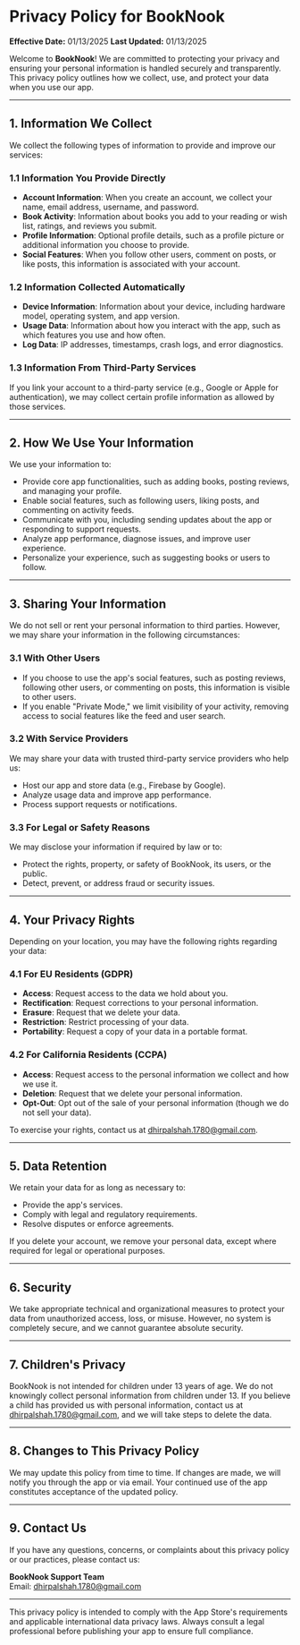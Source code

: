 # Privacy Policy for BookNook

**Effective Date:** 01/13/2025
**Last Updated:** 01/13/2025

Welcome to **BookNook**! We are committed to protecting your privacy and ensuring your personal information is handled securely and transparently. This privacy policy outlines how we collect, use, and protect your data when you use our app.

---

## 1. Information We Collect
We collect the following types of information to provide and improve our services:

### 1.1 Information You Provide Directly
- **Account Information**: When you create an account, we collect your name, email address, username, and password.
- **Book Activity**: Information about books you add to your reading or wish list, ratings, and reviews you submit.
- **Profile Information**: Optional profile details, such as a profile picture or additional information you choose to provide.
- **Social Features**: When you follow other users, comment on posts, or like posts, this information is associated with your account.

### 1.2 Information Collected Automatically
- **Device Information**: Information about your device, including hardware model, operating system, and app version.
- **Usage Data**: Information about how you interact with the app, such as which features you use and how often.
- **Log Data**: IP addresses, timestamps, crash logs, and error diagnostics.

### 1.3 Information From Third-Party Services
If you link your account to a third-party service (e.g., Google or Apple for authentication), we may collect certain profile information as allowed by those services.

---

## 2. How We Use Your Information
We use your information to:
- Provide core app functionalities, such as adding books, posting reviews, and managing your profile.
- Enable social features, such as following users, liking posts, and commenting on activity feeds.
- Communicate with you, including sending updates about the app or responding to support requests.
- Analyze app performance, diagnose issues, and improve user experience.
- Personalize your experience, such as suggesting books or users to follow.

---

## 3. Sharing Your Information
We do not sell or rent your personal information to third parties. However, we may share your information in the following circumstances:

### 3.1 With Other Users
- If you choose to use the app's social features, such as posting reviews, following other users, or commenting on posts, this information is visible to other users.
- If you enable "Private Mode," we limit visibility of your activity, removing access to social features like the feed and user search.

### 3.2 With Service Providers
We may share your data with trusted third-party service providers who help us:
- Host our app and store data (e.g., Firebase by Google).
- Analyze usage data and improve app performance.
- Process support requests or notifications.

### 3.3 For Legal or Safety Reasons
We may disclose your information if required by law or to:
- Protect the rights, property, or safety of BookNook, its users, or the public.
- Detect, prevent, or address fraud or security issues.

---

## 4. Your Privacy Rights
Depending on your location, you may have the following rights regarding your data:

### 4.1 For EU Residents (GDPR)
- **Access**: Request access to the data we hold about you.
- **Rectification**: Request corrections to your personal information.
- **Erasure**: Request that we delete your data.
- **Restriction**: Restrict processing of your data.
- **Portability**: Request a copy of your data in a portable format.

### 4.2 For California Residents (CCPA)
- **Access**: Request access to the personal information we collect and how we use it.
- **Deletion**: Request that we delete your personal information.
- **Opt-Out**: Opt out of the sale of your personal information (though we do not sell your data).

To exercise your rights, contact us at dhirpalshah.1780@gmail.com.

---

## 5. Data Retention
We retain your data for as long as necessary to:
- Provide the app's services.
- Comply with legal and regulatory requirements.
- Resolve disputes or enforce agreements.

If you delete your account, we remove your personal data, except where required for legal or operational purposes.

---

## 6. Security
We take appropriate technical and organizational measures to protect your data from unauthorized access, loss, or misuse. However, no system is completely secure, and we cannot guarantee absolute security.

---

## 7. Children's Privacy
BookNook is not intended for children under 13 years of age. We do not knowingly collect personal information from children under 13. If you believe a child has provided us with personal information, contact us at dhirpalshah.1780@gmail.com, and we will take steps to delete the data.

---

## 8. Changes to This Privacy Policy
We may update this policy from time to time. If changes are made, we will notify you through the app or via email. Your continued use of the app constitutes acceptance of the updated policy.

---

## 9. Contact Us
If you have any questions, concerns, or complaints about this privacy policy or our practices, please contact us:

**BookNook Support Team**  
Email: dhirpalshah.1780@gmail.com

---

This privacy policy is intended to comply with the App Store's requirements and applicable international data privacy laws. Always consult a legal professional before publishing your app to ensure full compliance.
